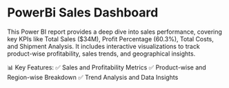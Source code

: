 # PowerBi Sales Dashboard
This Power BI report provides a deep dive into sales performance, covering key KPIs like Total Sales ($34M), Profit Percentage (60.3%), Total Costs, and Shipment Analysis. It includes interactive visualizations to track product-wise profitability, sales trends, and geographical insights.

📊 Key Features:
✅ Sales and Profitability Metrics
✅ Product-wise and Region-wise Breakdown
✅ Trend Analysis and Data Insights
